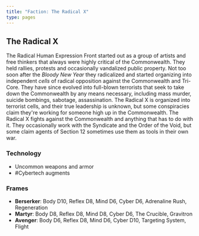 ```yaml
---
title: "Faction: The Radical X"
type: pages
---
```

## The Radical X

The Radical Human Expression Front started out as a group of artists and free thinkers that always were highly critical of the Commonwealth. They held rallies, protests and occasionally vandalized public property. Not too soon after the *Bloody New Year* they radicalized and started organizing into independent *cells* of radical opposition against the Commonwealth and Tri-Core. They have since evolved into full-blown terrorists that seek to take down the Commonwealth by any means necessary, including mass murder, suicide bombings, sabotage, assassination. The Radical X is organized into terrorist cells, and their true leadership is unknown, but some conspiracies claim they're working for someone high up in the Commonwealth. The Radical X fights against the Commonwealth and anything that has to do with it. They occasionally work with the Syndicate and the Order of the Void, but some claim agents of Section 12 sometimes use them as tools in their own war.

### Technology

- Uncommon weapons and armor
- #Cybertech augments

### Frames

- **Berserker**: Body D10, Reflex D8, Mind D6, Cyber D6, Adrenaline Rush, Regeneration
- **Martyr**: Body D8, Reflex D8, Mind D8, Cyber D6, The Crucible, Gravitron
- **Avenger**: Body D6, Reflex D8, Mind D6, Cyber D10, Targeting System, Flight